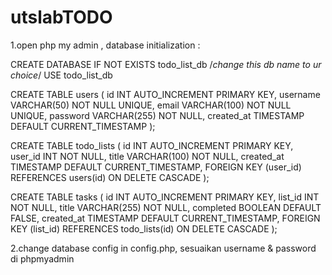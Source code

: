 # utslabTODO
1.open php my admin , database initialization :

CREATE DATABASE IF NOT EXISTS todo_list_db /*change this db name to ur choice*/
USE todo_list_db

CREATE TABLE users (
    id INT AUTO_INCREMENT PRIMARY KEY,
    username VARCHAR(50) NOT NULL UNIQUE,
    email VARCHAR(100) NOT NULL UNIQUE,
    password VARCHAR(255) NOT NULL,
    created_at TIMESTAMP DEFAULT CURRENT_TIMESTAMP
);

CREATE TABLE todo_lists (
    id INT AUTO_INCREMENT PRIMARY KEY,
    user_id INT NOT NULL,
    title VARCHAR(100) NOT NULL,
    created_at TIMESTAMP DEFAULT CURRENT_TIMESTAMP,
    FOREIGN KEY (user_id) REFERENCES users(id) ON DELETE CASCADE
);

CREATE TABLE tasks (
    id INT AUTO_INCREMENT PRIMARY KEY,
    list_id INT NOT NULL,
    title VARCHAR(255) NOT NULL,
    completed BOOLEAN DEFAULT FALSE,
    created_at TIMESTAMP DEFAULT CURRENT_TIMESTAMP,
    FOREIGN KEY (list_id) REFERENCES todo_lists(id) ON DELETE CASCADE
);

2.change database config in config.php,
sesuaikan username & password di phpmyadmin